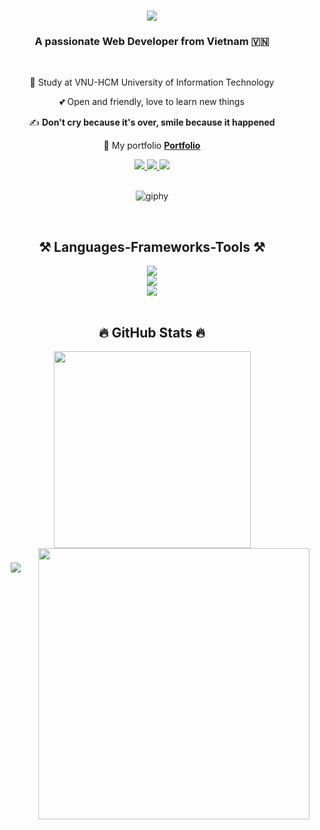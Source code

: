 <h1 align="center">
  <img src="https://readme-typing-svg.herokuapp.com/?font=Righteous&size=35&center=true&vCenter=true&width=500&height=70&duration=4000&lines=Hi+There!+👋;+I'm+Nguyen+Hoang+Phuc!;" />
</h1>

<h3 align="center">A passionate Web Developer from Vietnam 🇻🇳</h3>

<br/>

<div align="center">
 
 🏫 Study at VNU-HCM University of Information Technology

 💕 Open and friendly, love to learn new things
 
 ✍️ **Don't cry because it's over, smile because it happened**

 💬 My portfolio **[Portfolio](https://phucnh-portfolio.vercel.app/)**
 
</div>

<div align="center"> 
  <a href="mailto:hoangphucnguyen112002@gmail.com">
    <img src="https://img.shields.io/badge/Gmail-333333?style=for-the-badge&logo=gmail&logoColor=red" />
  </a>
  <a href="https://www.facebook.com/phucnguyenhoang611/" target="_blank">
    <img src="https://img.shields.io/badge/Facebook-1877F2?style=for-the-badge&logo=facebook&logoColor=white" target="_blank" />
  </a>
  <a href="https://www.linkedin.com/in/phucnguyen611/" target="_blank">
    <img src="https://img.shields.io/badge/LinkedIn-0077B5?style=for-the-badge&logo=linkedin&logoColor=white" target="_blank" />
  </a>
</div>

<br/>

<p align="center">
  <img src="https://github.com/thanhtin4401/thanhtin4401/assets/85281544/a65ececb-7042-4a69-b9a6-71381c48b003" alt="giphy" />
</p>

<br/>
<h2 align="center">⚒️ Languages-Frameworks-Tools ⚒️</h2>
<div align="center">
  <img src="https://skillicons.dev/icons?i=html,css,sass,javascript,typescript" /><br>
  <img src="https://skillicons.dev/icons?i=react,redux,angular,bootstrap,tailwind,mui,nodejs,express,mongodb" /><br>
  <img src="https://skillicons.dev/icons?i=git,github,docker,vscode,visualstudio,figma,postman" />
</div>

<br/>
<h2 align="center">🔥 GitHub Stats 🔥</h2>
<div align=center>
  <a href="#" title="PhucNguyenHoang611">
    <img width="315" align="center" src="https://github-readme-stats.vercel.app/api/top-langs/?username=PhucNguyenHoang611&hide=c%23,powershell,Mathematica,Ruby,Objective-C,Objective-C%2b%2b,Cuda&title_color=61dafb&text_color=ffffff&icon_color=61dafb&bg_color=20232a&langs_count=8&layout=compact&border_color=61dafb&hide_border=true" />
  </a>
  <a href="#" title="PhucNguyenHoang611">
    <img align="right" width="434" src="https://github-readme-stats.vercel.app/api?username=PhucNguyenHoang611&show_icons=true&theme=react&border_color=61dafb&hide_border=true" />
  </a>
</div>

<h3 align="center">
    <img src="https://readme-typing-svg.herokuapp.com/?font=Righteous&size=25&center=true&vCenter=true&width=500&height=70&duration=4000&lines=Thanks+for+visiting!+✌️;+Shoot+me+a+message+on+Linkedin!;I'm+always+down+to+collab+:)))">
</h3>
